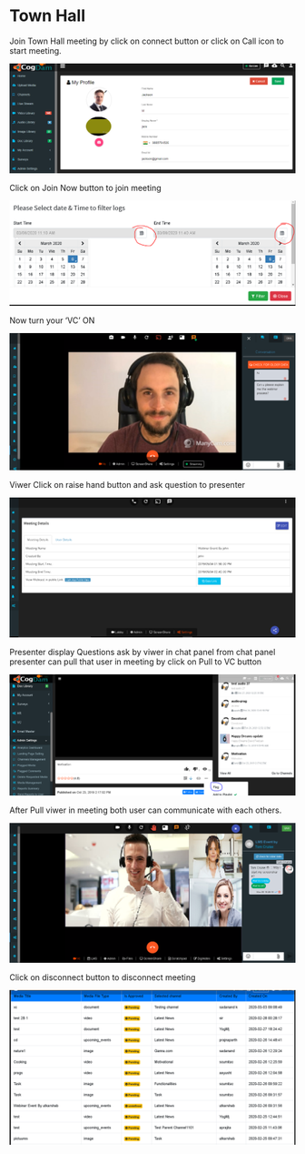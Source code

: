 # Town Hall

Join Town Hall meeting by click on connect button or click on Call icon to start meeting.

![](../../.gitbook/assets/image%20%28233%29.png)

Click on Join Now button to join meeting

![](../../.gitbook/assets/image%20%28227%29.png)

Now turn your ‘VC’ ON

![](../../.gitbook/assets/image%20%28142%29.png)

Viwer Click on raise hand button and ask question to presenter

![](../../.gitbook/assets/image%20%2818%29.png)

Presenter display Questions ask by viwer in chat panel from chat panel presenter can pull that user in meeting by click on Pull to VC button

![](../../.gitbook/assets/image%20%28230%29.png)

After Pull viwer in meeting both user can communicate with each others.

![](../../.gitbook/assets/image%20%28196%29.png)

Click on disconnect button to disconnect meeting

![](../../.gitbook/assets/image%20%28205%29.png)

